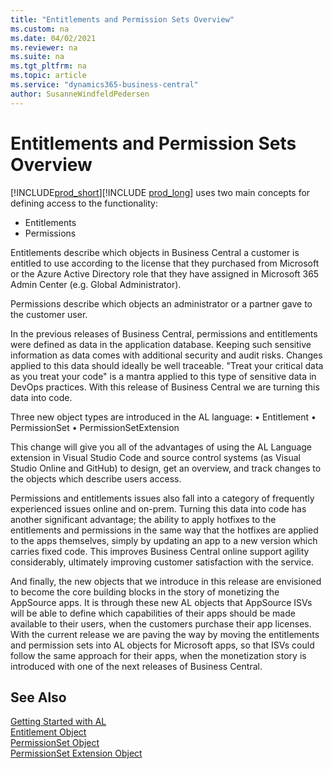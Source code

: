 ```yaml
---
title: "Entitlements and Permission Sets Overview"
ms.custom: na
ms.date: 04/02/2021
ms.reviewer: na
ms.suite: na
ms.tgt_pltfrm: na
ms.topic: article
ms.service: "dynamics365-business-central"
author: SusanneWindfeldPedersen
---
```


# Entitlements and Permission Sets Overview

[!INCLUDE[prod_short](includes/d365fin_long_md.md)][!INCLUDE [prod_long](includes/prod_long.md)] uses two main concepts for defining access to the functionality:
- Entitlements
- Permissions

Entitlements describe which objects in Business Central a customer is entitled to use according to the license that they purchased from Microsoft or the Azure Active Directory role that they have assigned in Microsoft 365 Admin Center (e.g. Global Administrator).  

Permissions describe which objects an administrator or a partner gave to the customer user. 

In the previous releases of Business Central, permissions and entitlements were defined as data in the application database. Keeping such sensitive information as data comes with additional security and audit risks. Changes applied to this data should ideally be well traceable. "Treat your critical data as you treat your code" is a mantra applied to this type of sensitive data in DevOps practices. With this release of Business Central we are turning this data into code.  

Three new object types are introduced in the AL language: 
	• Entitlement
	• PermissionSet
	• PermissionSetExtension

This change will give you all of the advantages of using the AL Language extension in Visual Studio Code and source control systems (as Visual Studio Online and GitHub) to design, get an overview, and track changes to the objects which describe users access. 

Permissions and entitlements issues also fall into a category of frequently experienced issues online and on-prem. Turning this data into code has another significant advantage; the ability to apply hotfixes to the entitlements and permissions in the same way that the hotfixes are applied to the apps themselves, simply by updating an app to a new version which carries fixed code. This improves Business Central online support agility considerably, ultimately improving customer satisfaction with the service.  

And finally, the new objects that we introduce in this release are envisioned to become the core building blocks in the story of monetizing the AppSource apps. It is through these new AL objects that AppSource ISVs will be able to define which capabilities of their apps should be made available to their users, when the customers purchase their app licenses. With the current release we are paving the way by moving the entitlements and permission sets into AL objects for Microsoft apps, so that ISVs could follow the same approach for their apps, when the monetization story is introduced with one of the next releases of Business Central. 

## See Also

[Getting Started with AL](devenv-get-started.md)  
[Entitlement Object](devenv-entitlement-object.md)  
[PermissionSet Object](devenv-permissionset-object.md)  
[PermissionSet Extension Object](devenv-permissionset-ext-object.md)  